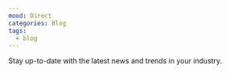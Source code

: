```yaml
---
mood: Direct
categories: Blog
tags:
  - blog
---
```

Stay up-to-date with the latest news and trends in your industry.